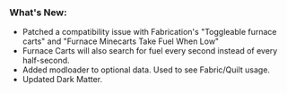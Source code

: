 ### What's New:

* Patched a compatibility issue with Fabrication's "Toggleable furnace carts" and "Furnace Minecarts Take Fuel When Low"
* Furnace Carts will also search for fuel every second instead of every half-second.
* Added modloader to optional data. Used to see Fabric/Quilt usage.
* Updated Dark Matter.